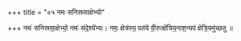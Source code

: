 +++
title = "०५ नमः सनिस्रसाक्षेभ्यो"

+++
नमः॑ सनिस्रसा॒क्षेभ्यो॒ नमः॑ संदे॒श्ये॑भ्यः। नमः॒ क्षेत्र॑स्य॒ पत॑ये वी॒रुत्क्षे॑त्रिय॒नाश॒न्यप॑ क्षेत्रि॒यमु॑च्छतु ॥